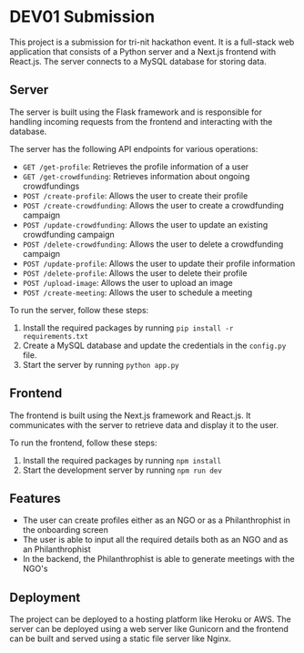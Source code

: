 # DEV01 Submission

This project is a submission for tri-nit hackathon event. It is a full-stack web application that consists of a Python server and a Next.js frontend with React.js. The server connects to a MySQL database for storing data.

## Server

The server is built using the Flask framework and is responsible for handling incoming requests from the frontend and interacting with the database.

The server has the following API endpoints for various operations:

- `GET /get-profile`: Retrieves the profile information of a user
- `GET /get-crowdfunding`: Retrieves information about ongoing crowdfundings
- `POST /create-profile`: Allows the user to create their profile
- `POST /create-crowdfunding`: Allows the user to create a crowdfunding campaign
- `POST /update-crowdfunding`: Allows the user to update an existing crowdfunding campaign
- `POST /delete-crowdfunding`: Allows the user to delete a crowdfunding campaign
- `POST /update-profile`: Allows the user to update their profile information
- `POST /delete-profile`: Allows the user to delete their profile
- `POST /upload-image`: Allows the user to upload an image
- `POST /create-meeting`: Allows the user to schedule a meeting

To run the server, follow these steps:

1. Install the required packages by running `pip install -r requirements.txt`
2. Create a MySQL database and update the credentials in the `config.py` file.
3. Start the server by running `python app.py`

## Frontend

The frontend is built using the Next.js framework and React.js. It communicates with the server to retrieve data and display it to the user.

To run the frontend, follow these steps:

1. Install the required packages by running `npm install`
2. Start the development server by running `npm run dev`

## Features

- The user can create profiles either as an NGO or as a Philanthrophist in the onboarding screen
- The user is able to input all the required details both as an NGO and as an Philanthrophist
- In the backend, the Philanthrophist is able to generate meetings with the NGO's

## Deployment

The project can be deployed to a hosting platform like Heroku or AWS. The server can be deployed using a web server like Gunicorn and the frontend can be built and served using a static file server like Nginx.
